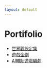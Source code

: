 ```yaml
---
layout: default
---
```


# Portifolio

* [世界觀設定集](/SettingBook)
* [遊戲企劃](./Siegel%20Battle)
* [AI輔助遊戲編劇](./StM4H4)